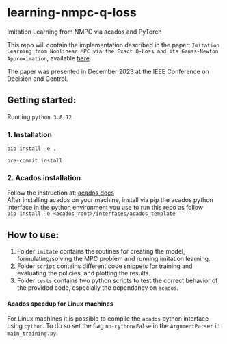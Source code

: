 # learning-nmpc-q-loss
Imitation Learning from NMPC via acados and PyTorch

This repo will contain the implementation described in the paper:
`Imitation Learning from Nonlinear MPC via the Exact Q-Loss and its Gauss-Newton Approximation`, available [here](https://publications.syscop.de/Ghezzi2023b.pdf).

The paper was presented in December 2023 at the IEEE Conference on Decision and Control.

## Getting started:

Running `python 3.8.12`

### 1. Installation

`pip install -e .`

`pre-commit install`

### 2. Acados installation

Follow the instruction at: [acados docs](docs.acados.org) \
After installing acados on your machine, install via pip the acados python interface in the python environment you use to run this repo as follow \
`pip install -e <acados_root>/interfaces/acados_template`

## How to use:
1. Folder `imitate` contains the routines for creating the model, formulating/solving the MPC problem and running imitation learning.
2. Folder `script` contains different code snippets for training and evaluating the policies, and plotting the results.
3. Folder `tests` contains two python scripts to test the correct behavior of the provided code, especially the dependancy on `acados`.

#### Acados speedup for Linux machines
For Linux machines it is possible to compile the `acados` python interface using `cython`. To do so set the flag `no-cython=False` in the `ArgumentParser` in `main_training.py`.
